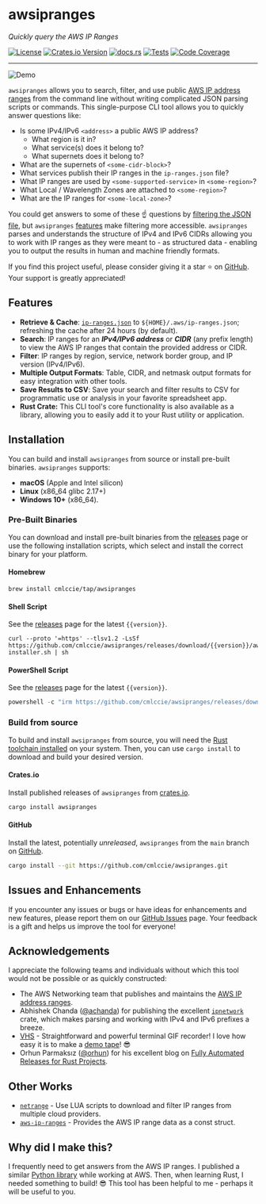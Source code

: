 # awsipranges

_Quickly query the AWS IP Ranges_

[![License](https://img.shields.io/badge/license-BSD%E2%80%932%E2%80%93Clause%E2%80%93Patent-blue)](https://opensource.org/license/bsdpluspatent)
[![Crates.io Version](https://img.shields.io/crates/v/awsipranges)](https://crates.io/crates/awsipranges)
[![docs.rs](https://img.shields.io/docsrs/awsipranges)](https://docs.rs/awsipranges/latest/awsipranges/)
[![Tests](https://github.com/cmlccie/awsipranges/actions/workflows/tests.yml/badge.svg?branch=main)](https://github.com/cmlccie/awsipranges/actions/workflows/tests.yml)
[![Code Coverage](https://codecov.io/gh/cmlccie/awsipranges/graph/badge.svg?token=2NS0NOYQ0Y)](https://codecov.io/gh/cmlccie/awsipranges)

---

![Demo](https://vhs.charm.sh/vhs-10iTXUYl2aeKdyYoMvI6C0.gif)

`awsipranges` allows you to search, filter, and use public [AWS IP address ranges](https://docs.aws.amazon.com/vpc/latest/userguide/aws-ip-ranges.html) from the command line without writing complicated JSON parsing scripts or commands. This single-purpose CLI tool allows you to quickly answer questions like:

- Is some IPv4/IPv6 `<address>` a public AWS IP address?
  - What region is it in?
  - What service(s) does it belong to?
  - What supernets does it belong to?
- What are the supernets of `<some-cidr-block>`?
- What services publish their IP ranges in the `ip-ranges.json` file?
- What IP ranges are used by `<some-supported-service>` in `<some-region>`?
- What Local / Wavelength Zones are attached to `<some-region>`?
- What are the IP ranges for `<some-local-zone>`?

You could get answers to some of these ☝️ questions by [filtering the JSON file](https://docs.aws.amazon.com/vpc/latest/userguide/aws-ip-work-with.html#filter-json-file), but `awsipranges` [features](#features) make filtering more accessible. `awsipranges` parses and understands the structure of IPv4 and IPv6 CIDRs allowing you to work with IP ranges as they were meant to - as structured data - enabling you to output the results in human and machine friendly formats.

If you find this project useful, please consider giving it a star ⭐ on [GitHub](https://github.com/cmlccie/awsipranges). Your support is greatly appreciated!

## Features

- **Retrieve & Cache**: [`ip-ranges.json`](https://ip-ranges.amazonaws.com/ip-ranges.json) to `${HOME}/.aws/ip-ranges.json`; refreshing the cache after 24 hours (by default).
- **Search**: IP ranges for an _**IPv4/IPv6 address**_ or _**CIDR**_ (any prefix length) to view the AWS IP ranges that contain the provided address or CIDR.
- **Filter**: IP ranges by region, service, network border group, and IP version (IPv4/IPv6).
- **Multiple Output Formats**: Table, CIDR, and netmask output formats for easy integration with other tools.
- **Save Results to CSV**: Save your search and filter results to CSV for programmatic use or analysis in your favorite spreadsheet app.
- **Rust Crate:** This CLI tool's core functionality is also available as a library, allowing you to easily add it to your Rust utility or application.

## Installation

You can build and install `awsipranges` from source or install pre-built binaries. `awsipranges` supports:

- **macOS** (Apple and Intel silicon)
- **Linux** (x86_64 glibc 2.17+)
- **Windows 10+** (x86_64).

### Pre-Built Binaries

You can download and install pre-built binaries from the [releases](https://github.com/cmlccie/awsipranges/releases/) page or use the following installation scripts, which select and install the correct binary for your platform.

#### Homebrew

```Shell
brew install cmlccie/tap/awsipranges
```

#### Shell Script

See the [releases](https://github.com/cmlccie/awsipranges/releases/) page for the latest `{{version}}`.

```Shell
curl --proto '=https' --tlsv1.2 -LsSf https://github.com/cmlccie/awsipranges/releases/download/{{version}}/awsipranges-installer.sh | sh
```

#### PowerShell Script

See the [releases](https://github.com/cmlccie/awsipranges/releases/) page for the latest `{{version}}`.

```PowerShell
powershell -c "irm https://github.com/cmlccie/awsipranges/releases/download/{{version}}/awsipranges-installer.ps1 | iex"
```

### Build from source

To build and install `awsipranges` from source, you will need the [Rust toolchain installed](https://www.rust-lang.org/tools/install) on your system. Then, you can use `cargo install` to download and build your desired version.

#### Crates.io

Install published releases of `awsipranges` from [crates.io](https://crates.io/crates/awsipranges/).

```bash
cargo install awsipranges
```

#### GitHub

Install the latest, potentially _unreleased_, `awsipranges` from the `main` branch on [GitHub](https://crates.io/crates/awsipranges/).

```bash
cargo install --git https://github.com/cmlccie/awsipranges.git
```

## Issues and Enhancements

If you encounter any issues or bugs or have ideas for enhancements and new features, please report them on our [GitHub Issues](https://github.com/cmlccie/awsipranges/issues) page. Your feedback is a gift and helps us improve the tool for everyone!

## Acknowledgements

I appreciate the following teams and individuals without which this tool would not be possible or as quickly constructed:

- The AWS Networking team that publishes and maintains the [AWS IP address ranges](https://docs.aws.amazon.com/vpc/latest/userguide/aws-ip-ranges.html).
- Abhishek Chanda ([@achanda](https://www.github.com/achanda)) for publishing the excellent [`ipnetwork`](https://crates.io/crates/ipnetwork) crate, which makes parsing and working with IPv4 and IPv6 prefixes a breeze.
- [VHS](https://github.com/charmbracelet/vhs) - Straightforward and powerful terminal GIF recorder! I love how easy it is to make a [demo tape](https://github.com/cmlccie/awsipranges/blob/main/demo/demo.tape)! 😎
- Orhun Parmaksız ([@orhun](https://github.com/orhun)) for his excellent blog on [Fully Automated Releases for Rust Projects](https://blog.orhun.dev/automated-rust-releases/).

## Other Works

- [`netrange`](https://crates.io/crates/netrange) - Use LUA scripts to download and filter IP ranges from multiple cloud providers.
- [`aws-ip-ranges`](https://crates.io/crates/aws-ip-ranges) - Provides the AWS IP range data as a const struct.

## Why did I make this?

I frequently need to get answers from the AWS IP ranges. I published a similar [Python library](https://github.com/aws-samples/awsipranges) while working at AWS. Then, when learning Rust, I needed something to build! 😎 This tool has been helpful to me - perhaps it will be useful to you.
